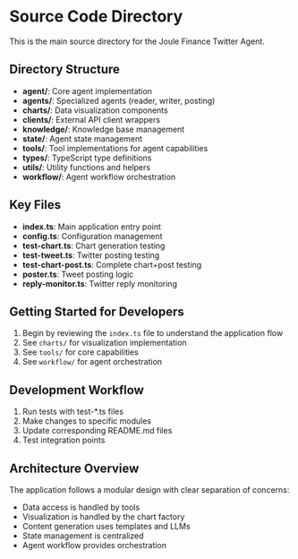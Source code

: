 # Source Code Directory

This is the main source directory for the Joule Finance Twitter Agent.

## Directory Structure

- **agent/**: Core agent implementation
- **agents/**: Specialized agents (reader, writer, posting)
- **charts/**: Data visualization components
- **clients/**: External API client wrappers
- **knowledge/**: Knowledge base management
- **state/**: Agent state management
- **tools/**: Tool implementations for agent capabilities
- **types/**: TypeScript type definitions
- **utils/**: Utility functions and helpers
- **workflow/**: Agent workflow orchestration

## Key Files

- **index.ts**: Main application entry point
- **config.ts**: Configuration management
- **test-chart.ts**: Chart generation testing
- **test-tweet.ts**: Twitter posting testing
- **test-chart-post.ts**: Complete chart+post testing
- **poster.ts**: Tweet posting logic
- **reply-monitor.ts**: Twitter reply monitoring

## Getting Started for Developers

1. Begin by reviewing the `index.ts` file to understand the application flow
2. See `charts/` for visualization implementation
3. See `tools/` for core capabilities
4. See `workflow/` for agent orchestration

## Development Workflow

1. Run tests with test-\*.ts files
2. Make changes to specific modules
3. Update corresponding README.md files
4. Test integration points

## Architecture Overview

The application follows a modular design with clear separation of concerns:

- Data access is handled by tools
- Visualization is handled by the chart factory
- Content generation uses templates and LLMs
- State management is centralized
- Agent workflow provides orchestration
